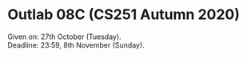 # Outlab 08C (CS251 Autumn 2020)

Given on: 27th October (Tuesday).  
Deadline: 23:59, 8th November (Sunday).
